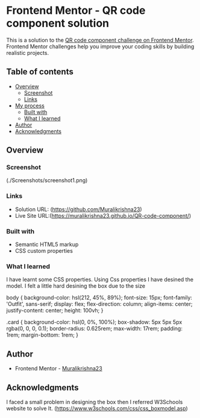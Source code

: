 # Frontend Mentor - QR code component solution

This is a solution to the [QR code component challenge on Frontend Mentor](https://www.frontendmentor.io/challenges/qr-code-component-iux_sIO_H). Frontend Mentor challenges help you improve your coding skills by building realistic projects. 

## Table of contents

- [Overview](#overview)
  - [Screenshot](#screenshot)
  - [Links](#links)
- [My process](#my-process)
  - [Built with](#built-with)
  - [What I learned](#what-i-learned)
- [Author](#author)
- [Acknowledgments](#acknowledgments)



## Overview

### Screenshot
(./Screenshots/screenshot1.png)

### Links

- Solution URL: (https://github.com/Muralikrishna23)
- Live Site URL:(https://muralikrishna23.github.io/QR-code-component/)


### Built with

- Semantic HTML5 markup
- CSS custom properties


### What I learned
I have learnt some CSS properties. Using Css properties I have desined the model. I felt a little hard desining the box due to the size


body {
	background-color: hsl(212, 45%, 89%);
	font-size: 15px;
	font-family: 'Outfit', sans-serif;
	display: flex;
	flex-direction: column;
	align-items: center;
	justify-content: center;
	height: 100vh;
}

.card {
	background-color: hsl(0, 0%, 100%);
	box-shadow: 5px 5px 5px rgba(0, 0, 0, 0.1);
	border-radius: 0.625rem;
	max-width: 17rem;
	padding: 1rem;
	margin-bottom: 1rem;
}


## Author

- Frontend Mentor - [Muralikrishna23](https://www.frontendmentor.io/profile/Muralikrishna23)

## Acknowledgments
I faced a small problem in designing the box then I referred W3Schools website to solve It.
(https://www.w3schools.com/css/css_boxmodel.asp)

